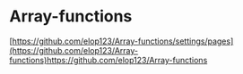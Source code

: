 # Array-functions

[https://github.com/elop123/Array-functions/settings/pages](https://github.com/elop123/Array-functions)https://github.com/elop123/Array-functions
